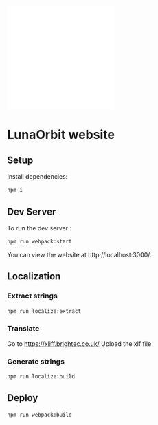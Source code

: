<img src="./src/assets/logo.svg?raw=true" width="250" alt="LunaOrbit Logo" />

# LunaOrbit website

## Setup

Install dependencies:

```bash
npm i
```

## Dev Server

To run the dev server :

```bash
npm run webpack:start
```

You can view the website at http://localhost:3000/.

## Localization

### Extract strings
```bash
npm run localize:extract
```

### Translate
Go to https://xliff.brightec.co.uk/
Upload the xlf file

### Generate strings
```bash
npm run localize:build
```

## Deploy

```bash
npm run webpack:build
```